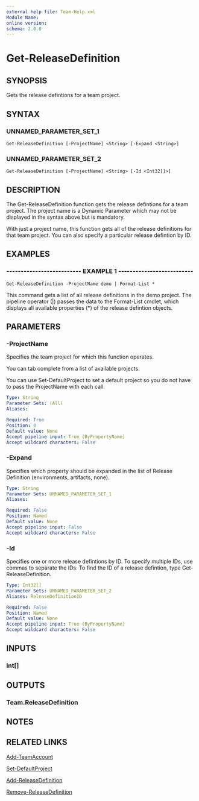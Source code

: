 ```yaml
---
external help file: Team-Help.xml
Module Name: 
online version: 
schema: 2.0.0
---
```


# Get-ReleaseDefinition

## SYNOPSIS
Gets the release defintions for a team project.

## SYNTAX

### UNNAMED_PARAMETER_SET_1
```
Get-ReleaseDefinition [-ProjectName] <String> [-Expand <String>]
```

### UNNAMED_PARAMETER_SET_2
```
Get-ReleaseDefinition [-ProjectName] <String> [-Id <Int32[]>]
```

## DESCRIPTION
The Get-ReleaseDefinition function gets the release defintions for a team
project.
The project name is a Dynamic Parameter which may not be displayed
in the syntax above but is mandatory.

With just a project name, this function gets all of the release definitions
for that team project.
You can also specify a particular release defintion
by ID.

## EXAMPLES

### -------------------------- EXAMPLE 1 --------------------------
```
Get-ReleaseDefinition -ProjectName demo | Format-List *
```

This command gets a list of all release definitions in the demo project.
The
pipeline operator (|) passes the data to the Format-List cmdlet, which
displays all available properties (*) of the release defintion objects.

## PARAMETERS

### -ProjectName
Specifies the team project for which this function operates.

You can tab complete from a list of available projects.

You can use Set-DefaultProject to set a default project so
you do not have to pass the ProjectName with each call.

```yaml
Type: String
Parameter Sets: (All)
Aliases: 

Required: True
Position: 0
Default value: None
Accept pipeline input: True (ByPropertyName)
Accept wildcard characters: False
```

### -Expand
Specifies which property should be expanded in the list of Release
Definition (environments, artifacts, none).

```yaml
Type: String
Parameter Sets: UNNAMED_PARAMETER_SET_1
Aliases: 

Required: False
Position: Named
Default value: None
Accept pipeline input: False
Accept wildcard characters: False
```

### -Id
Specifies one or more release defintions by ID.
To specify multiple IDs, use
commas to separate the IDs.
To find the ID of a release defintion, type
Get-ReleaseDefinition.

```yaml
Type: Int32[]
Parameter Sets: UNNAMED_PARAMETER_SET_2
Aliases: ReleaseDefinitionID

Required: False
Position: Named
Default value: None
Accept pipeline input: True (ByPropertyName)
Accept wildcard characters: False
```

## INPUTS

### Int[]

## OUTPUTS

### Team.ReleaseDefinition

## NOTES

## RELATED LINKS

[Add-TeamAccount]()

[Set-DefaultProject]()

[Add-ReleaseDefinition]()

[Remove-ReleaseDefinition]()

